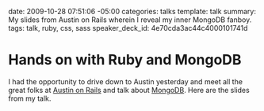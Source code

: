 date: 2009-10-28 07:51:06 -05:00
categories: talks
template: talk
summary: My slides from Austin on Rails wherein I reveal my inner MongoDB fanboy.
tags: talk, ruby, css, sass
speaker_deck_id: 4e70cda3ac44c4000101741d

# Hands on with Ruby and MongoDB

I had the opportunity to drive down to Austin yesterday and meet all the great folks at <a href="http://www.austinonrails.org/">Austin on Rails</a> and talk about <a href="http://mongodb.org">MongoDB</a>. Here are the slides from my talk.

